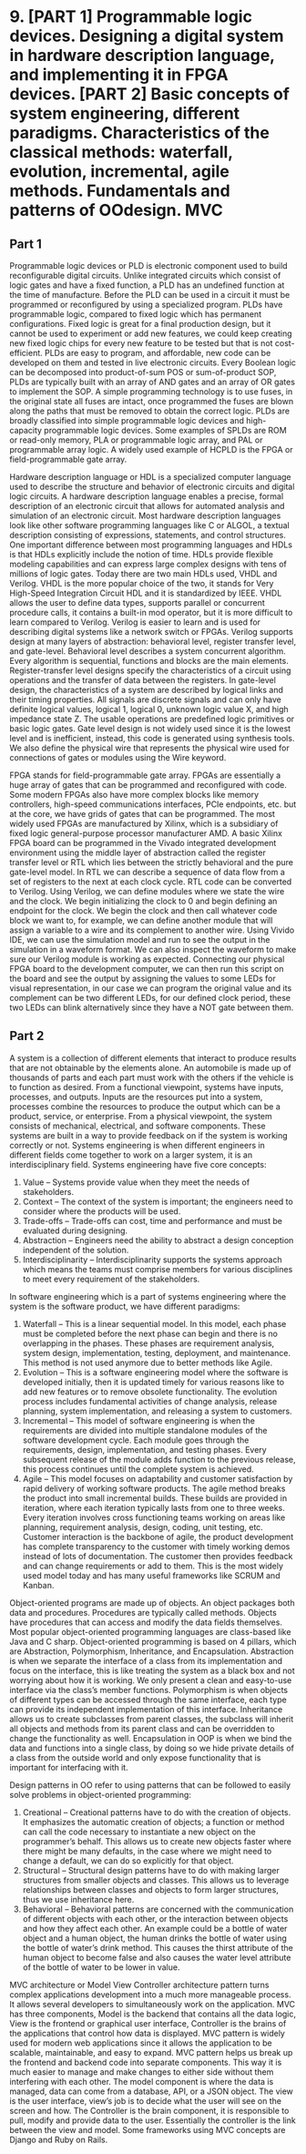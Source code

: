 # 9. [PART 1] Programmable logic devices. Designing a digital system in hardware description language, and implementing it in FPGA devices. [PART 2] Basic concepts of system engineering, different paradigms. Characteristics of the classical methods: waterfall, evolution, incremental, agile methods. Fundamentals and patterns of OOdesign. MVC

## Part 1

Programmable logic devices or PLD is electronic component used to build reconfigurable digital circuits. Unlike integrated circuits which consist of logic gates and have a fixed function, a PLD has an undefined function at the time of manufacture. Before the PLD can be used in a circuit it must be programmed or reconfigured by using a specialized program. PLDs have programmable logic, compared to fixed logic which has permanent configurations. Fixed logic is great for a final production design, but it cannot be used to experiment or add new features, we could keep creating new fixed logic chips for every new feature to be tested but that is not cost-efficient. PLDs are easy to program, and affordable, new code can be developed on them and tested in live electronic circuits. Every Boolean logic can be decomposed into product-of-sum POS or sum-of-product SOP, PLDs are typically built with an array of AND gates and an array of OR gates to implement the SOP. A simple programming technology is to use fuses, in the original state all fuses are intact, once programmed the fuses are blown along the paths that must be removed to obtain the correct logic. PLDs are broadly classified into simple programmable logic devices and high-capacity programmable logic devices. Some examples of SPLDs are ROM or read-only memory, PLA or programmable logic array, and PAL or programmable array logic. A widely used example of HCPLD is the FPGA or field-programmable gate array.

Hardware description language or HDL is a specialized computer language used to describe the structure and behavior of electronic circuits and digital logic circuits. A hardware description language enables a precise, formal description of an electronic circuit that allows for automated analysis and simulation of an electronic circuit. Most hardware description languages look like other software programming languages like C or ALGOL, a textual description consisting of expressions, statements, and control structures. One important difference between most programming languages and HDLs is that HDLs explicitly include the notion of time. HDLs provide flexible modeling capabilities and can express large complex designs with tens of millions of logic gates. Today there are two main HDLs used, VHDL and Verilog. VHDL is the more popular choice of the two, it stands for Very High-Speed Integration Circuit HDL and it is standardized by IEEE. VHDL allows the user to define data types, supports parallel or concurrent procedure calls, it contains a built-in mod operator, but it is more difficult to learn compared to Verilog. Verilog is easier to learn and is used for describing digital systems like a network switch or FPGAs. Verilog supports design at many layers of abstraction: behavioral level, register transfer level, and gate-level. Behavioral level describes a system concurrent algorithm. Every algorithm is sequential, functions and blocks are the main elements. Register-transfer level designs specify the characteristics of a circuit using operations and the transfer of data between the registers. In gate-level design, the characteristics of a system are described by logical links and their timing properties. All signals are discrete signals and can only have definite logical values, logical 1, logical 0, unknown logic value X, and high impedance state Z. The usable operations are predefined logic primitives or basic logic gates. Gate level design is not widely used since it is the lowest level and is inefficient, instead, this code is generated using synthesis tools. We also define the physical wire that represents the physical wire used for connections of gates or modules using the Wire keyword.

FPGA stands for field-programmable gate array. FPGAs are essentially a huge array of gates that can be programmed and reconfigured with code. Some modern FPGAs also have more complex blocks like memory controllers, high-speed communications interfaces, PCIe endpoints, etc. but at the core, we have grids of gates that can be programmed. The most widely used FPGAs are manufactured by Xilinx, which is a subsidiary of fixed logic general-purpose processor manufacturer AMD. A basic Xilinx FPGA board can be programmed in the Vivado integrated development environment using the middle layer of abstraction called the register transfer level or RTL which lies between the strictly behavioral and the pure gate-level model. In RTL we can describe a sequence of data flow from a set of registers to the next at each clock cycle. RTL code can be converted to Verilog. Using Verilog, we can define modules where we state the wire and the clock. We begin initializing the clock to 0 and begin defining an endpoint for the clock. We begin the clock and then call whatever code block we want to, for example, we can define another module that will assign a variable to a wire and its complement to another wire. Using Vivido IDE, we can use the simulation model and run to see the output in the simulation in a waveform format. We can also inspect the waveform to make sure our Verilog module is working as expected. Connecting our physical FPGA board to the development computer, we can then run this script on the board and see the output by assigning the values to some LEDs for visual representation, in our case we can program the original value and its complement can be two different LEDs, for our defined clock period, these two LEDs can blink alternatively since they have a NOT gate between them.

## Part 2

A system is a collection of different elements that interact to produce results that are not obtainable by the elements alone. An automobile is made up of thousands of parts and each part must work with the others if the vehicle is to function as desired. From a functional viewpoint, systems have inputs, processes, and outputs. Inputs are the resources put into a system, processes combine the resources to produce the output which can be a product, service, or enterprise. From a physical viewpoint, the system consists of mechanical, electrical, and software components. These systems are built in a way to provide feedback on if the system is working correctly or not. Systems engineering is when different engineers in different fields come together to work on a larger system, it is an interdisciplinary field. Systems engineering have five core concepts:

1. Value – Systems provide value when they meet the needs of stakeholders.
2. Context – The context of the system is important; the engineers need to consider where the products will be used.
3. Trade-offs – Trade-offs can cost, time and performance and must be evaluated during designing.
4. Abstraction – Engineers need the ability to abstract a design conception independent of the solution.
5. Interdisciplinarity – Interdisciplinarity supports the systems approach which means the teams must comprise members for various disciplines to meet every requirement of the stakeholders.

In software engineering which is a part of systems engineering where the system is the software product, we have different paradigms:

1. Waterfall – This is a linear sequential model. In this model, each phase must be completed before the next phase can begin and there is no overlapping in the phases. These phases are requirement analysis, system design, implementation, testing, deployment, and maintenance. This method is not used anymore due to better methods like Agile.
2. Evolution – This is a software engineering model where the software is developed initially, then it is updated timely for various reasons like to add new features or to remove obsolete functionality. The evolution process includes fundamental activities of change analysis, release planning, system implementation, and releasing a system to customers.
3. Incremental – This model of software engineering is when the requirements are divided into multiple standalone modules of the software development cycle. Each module goes through the requirements, design, implementation, and testing phases. Every subsequent release of the module adds function to the previous release, this process continues until the complete system is achieved.
4. Agile – This model focuses on adaptability and customer satisfaction by rapid delivery of working software products. The agile method breaks the product into small incremental builds. These builds are provided in iteration, where each iteration typically lasts from one to three weeks. Every iteration involves cross functioning teams working on areas like planning, requirement analysis, design, coding, unit testing, etc. Customer interaction is the backbone of agile, the product development has complete transparency to the customer with timely working demos instead of lots of documentation. The customer then provides feedback and can change requirements or add to them. This is the most widely used model today and has many useful frameworks like SCRUM and Kanban.

Object-oriented programs are made up of objects. An object packages both data and procedures. Procedures are typically called methods. Objects have procedures that can access and modify the data fields themselves. Most popular object-oriented programming languages are class-based like Java and C sharp. Object-oriented programming is based on 4 pillars, which are Abstraction, Polymorphism, Inheritance, and Encapsulation. Abstraction is when we separate the interface of a class from its implementation and focus on the interface, this is like treating the system as a black box and not worrying about how it is working. We only present a clean and easy-to-use interface via the class’s member functions. Polymorphism is when objects of different types can be accessed through the same interface, each type can provide its independent implementation of this interface. Inheritance allows us to create subclasses from parent classes, the subclass will inherit all objects and methods from its parent class and can be overridden to change the functionality as well. Encapsulation in OOP is when we bind the data and functions into a single class, by doing so we hide private details of a class from the outside world and only expose functionality that is important for interfacing with it.

Design patterns in OO refer to using patterns that can be followed to easily solve problems in object-oriented programming:

1. Creational – Creational patterns have to do with the creation of objects. It emphasizes the automatic creation of objects; a function or method can call the code necessary to instantiate a new object on the programmer’s behalf. This allows us to create new objects faster where there might be many defaults, in the case where we might need to change a default, we can do so explicitly for that object.
2. Structural – Structural design patterns have to do with making larger structures from smaller objects and classes. This allows us to leverage relationships between classes and objects to form larger structures, thus we use inheritance here.
3. Behavioral – Behavioral patterns are concerned with the communication of different objects with each other, or the interaction between objects and how they affect each other. An example could be a bottle of water object and a human object, the human drinks the bottle of water using the bottle of water’s drink method. This causes the thirst attribute of the human object to become false and also causes the water level attribute of the bottle of water to be lower in value.

MVC architecture or Model View Controller architecture pattern turns complex applications development into a much more manageable process. It allows several developers to simultaneously work on the application. MVC has three components, Model is the backend that contains all the data logic, View is the frontend or graphical user interface, Controller is the brains of the applications that control how data is displayed. MVC pattern is widely used for modern web applications since it allows the application to be scalable, maintainable, and easy to expand. MVC pattern helps us break up the frontend and backend code into separate components. This way it is much easier to manage and make changes to either side without them interfering with each other. The model component is where the data is managed, data can come from a database, API, or a JSON object. The view is the user interface, view’s job is to decide what the user will see on the screen and how. The Controller is the brain component, it is responsible to pull, modify and provide data to the user. Essentially the controller is the link between the view and model. Some frameworks using MVC concepts are Django and Ruby on Rails.
